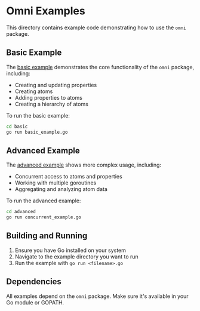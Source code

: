 # Omni Examples

This directory contains example code demonstrating how to use the `omni` package.

## Basic Example

The [basic example](basic/basic_example.go) demonstrates the core functionality of the `omni` package, including:
- Creating and updating properties
- Creating atoms
- Adding properties to atoms
- Creating a hierarchy of atoms

To run the basic example:
```bash
cd basic
go run basic_example.go
```

## Advanced Example

The [advanced example](advanced/concurrent_example.go) shows more complex usage, including:
- Concurrent access to atoms and properties
- Working with multiple goroutines
- Aggregating and analyzing atom data

To run the advanced example:
```bash
cd advanced
go run concurrent_example.go
```

## Building and Running

1. Ensure you have Go installed on your system
2. Navigate to the example directory you want to run
3. Run the example with `go run <filename>.go`

## Dependencies

All examples depend on the `omni` package. Make sure it's available in your Go module or GOPATH.
